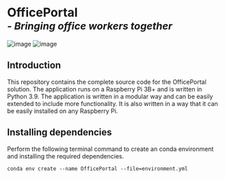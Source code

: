 # OfficePortal <br><sup>- _Bringing office workers together_</sup>

![image](https://img.shields.io/badge/Raspberry%20Pi-A22846?style=for-the-badge&logo=Raspberry%20Pi&logoColor=white)
![image](https://img.shields.io/badge/Python-FFD43B?style=for-the-badge&logo=python&logoColor=blue)

## Introduction

This repository contains the complete source code for the OfficePortal solution. The application runs on a Raspberry Pi 3B+ and is written in Python 3.9. The application is written in a modular way and can be easily extended to include more functionality. It is also written in a way that it can be easily installed on any Raspberry Pi.

## Installing dependencies



Perform the following terminal command to create an conda environment and installing the required dependencies.

    conda env create --name OfficePortal --file=environment.yml
